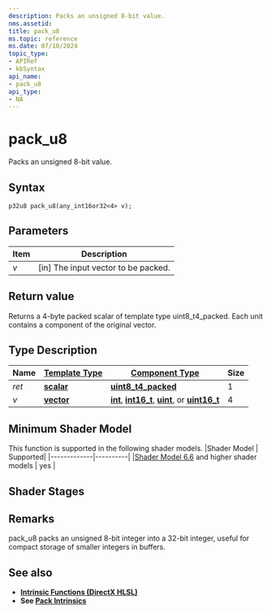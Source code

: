 ```yaml
---
description: Packs an unsigned 8-bit value.
nms.assetid:
title: pack_u8
ms.topic: reference
ms.date: 07/10/2024
topic_type:
- APIRef
- kbSyntax
api_name:
- pack_u8
api_type:
- NA
---
```



# pack_u8

Packs an unsigned 8-bit value.

## Syntax


```syntax
p32u8 pack_u8(any_int16or32<4> v);
```

## Parameters

| Item | Description |
|------|-------------|
| *v* | [in] The input vector to be packed.  |
## Return value

 Returns a 4-byte packed scalar of template type uint8_t4_packed. Each unit contains a component of the original vector.
## Type Description

| Name  | [**Template Type**](../direct3dhlsl/dx-graphics-hlsl-data-types.md)| [**Component Type**](../direct3dhlsl/dx-graphics-hlsl-data-types.md) | Size |
|-------|--------------------------------------------------------------------|----------------------------------------------------------------------|------|
| *ret*   | [**scalar**](../direct3dhlsl/dx-graphics-hlsl-scalar.md) | [**uint8_t4_packed**](../WinProg/windows-data-types) | 1 |
| *v*   | [**vector**](../direct3dhlsl/dx-graphics-hlsl-vector.md) | [**int**](../WinProg/windows-data-types), [**int16_t**](https://github.com/microsoft/DirectXShaderCompiler/wiki/16-Bit-Scalar-Types), [**uint**](../WinProg/windows-data-types), or [**uint16_t**](https://github.com/microsoft/DirectXShaderCompiler/wiki/16-Bit-Scalar-Types) | 4 |

## Minimum Shader Model

This function is supported in the following shader models.
|Shader Model |	Supported|
|-------------|----------|
|[Shader Model 6.6](https://microsoft.github.io/DirectX-Specs/d3d/HLSL_ShaderModel6_6) and higher shader models | yes |

## Shader Stages


## Remarks

pack_u8 packs an unsigned 8-bit integer into a 32-bit integer, useful for compact storage of smaller integers in buffers.
## See also


- [**Intrinsic Functions (DirectX HLSL)**](../direct3dhlsl/dx-graphics-hlsl-intrinsic-functions.md)
- **See [Pack Intrinsics](https://microsoft.github.io/DirectX-Specs/d3d/HLSL_SM_6_6_Pack_Unpack_Intrinsics#pack-intrinsics)**